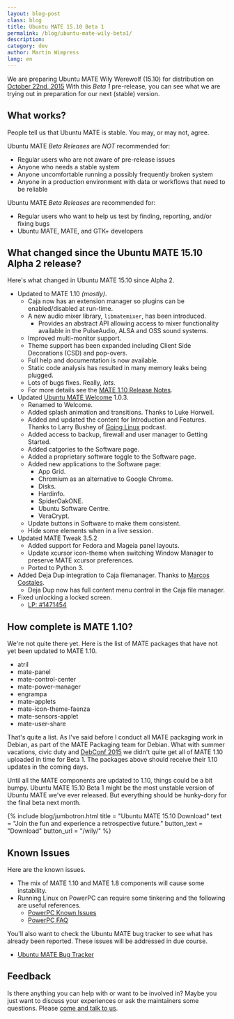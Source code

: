 ```yaml
---
layout: blog-post
class: blog
title: Ubuntu MATE 15.10 Beta 1
permalink: /blog/ubuntu-mate-wily-beta1/
description:
category: dev
author: Martin Wimpress
lang: en
---
```


We are preparing Ubuntu MATE Wily Werewolf (15.10) for distribution on
[October 22nd, 2015](https://wiki.ubuntu.org/WilyWerewolf/ReleaseSchedule)
With this *Beta 1* pre-release, you can see what we are trying out in
preparation for our next (stable) version.

## What works?

People tell us that Ubuntu MATE is stable. You may, or may not, agree.

Ubuntu MATE *Beta Releases* are *NOT* recommended for:

  * Regular users who are not aware of pre-release issues
  * Anyone who needs a stable system
  * Anyone uncomfortable running a possibly frequently broken system
  * Anyone in a production environment with data or workflows that need to be reliable

Ubuntu MATE *Beta Releases* are recommended for:

  * Regular users who want to help us test by finding, reporting, and/or fixing bugs
  * Ubuntu MATE, MATE, and GTK+ developers

## What changed since the Ubuntu MATE 15.10 Alpha 2 release?

Here's what changed in Ubuntu MATE 15.10 since Alpha 2.

  * Updated to MATE 1.10 *(mostly)*.
    * Caja now has an extension manager so plugins can be enabled/disabled at run-time.
    * A new audio mixer library, `libmatemixer`, has been introduced.
      * Provides an abstract API allowing access to mixer functionality available in
      the PulseAudio, ALSA and OSS sound systems.
    * Improved multi-monitor support.
    * Theme support has been expanded including Client Side Decorations (CSD) and pop-overs.
    * Full help and documentation is now available.
    * Static code analysis has resulted in many memory leaks being plugged.
    * Lots of bugs fixes. Really, *lots*.
    * For more details see the [MATE 1.10 Release Notes](http://mate-desktop.org/blog/2015-06-11-mate-1-10-released/).
  * Updated [Ubuntu MATE Welcome](https://ubuntu-mate.community/t/ubuntu-mate-welcome-screen/1616) 1.0.3.
    * Renamed to Welcome.
    * Added splash animation and transitions. Thanks to Luke Horwell.
    * Added and updated the content for Introduction and Features. Thanks to Larry Bushey of [Going Linux](http://goinglinux.com/) podcast.
    * Added access to backup, firewall and user manager to Getting Started.
    * Added catgories to the Software page.
    * Added a proprietary software toggle to the Software page.
    * Added new applications to the Software page:
      * App Grid.
      * Chromium as an alternative to Google Chrome.
      * Disks.
      * Hardinfo.
      * SpiderOakONE.
      * Ubuntu Software Centre.
      * VeraCrypt.
    * Update buttons in Software to make them consistent.
    * Hide some elements when in a live session.
  * Updated MATE Tweak 3.5.2
    * Added support for Fedora and Mageia panel layouts.
    * Update xcursor icon-theme when switching Window Manager to
    preserve MATE xcursor preferences.
    * Ported to Python 3.
  * Added Deja Dup integration to Caja filemanager. Thanks to [Marcos Costales](https://wiki.ubuntu.com/costales).
    * Deja Dup now has full content menu control in the Caja file manager.
  * Fixed unlocking a locked screen.
    * [LP: #1471454](http://launchpad.net/bugs/1471454)

## How complete is MATE 1.10?

We're not quite there yet. Here is the list of MATE packages that
have not yet been updated to MATE 1.10.

  * atril
  * mate-panel
  * mate-control-center
  * mate-power-manager
  * engrampa
  * mate-applets
  * mate-icon-theme-faenza
  * mate-sensors-applet
  * mate-user-share

That's quite a list. As I've said before I conduct all MATE packaging
work in Debian, as part of the MATE Packaging team for Debian. What
with summer vacations, civic duty and [DebConf 2015](http://debconf15.debconf.org/)
we didn't quite get all of MATE 1.10 uploaded in time for Beta 1.
The packages above should receive their 1.10 updates in the coming days.

Until all the MATE components are updated to 1.10, things could be a
bit bumpy. Ubuntu MATE 15.10 Beta 1 might be the most unstable version
of Ubuntu MATE we've ever released. But everything should be hunky-dory
for the final beta next month.

{% include blog/jumbotron.html
    title = "Ubuntu MATE 15.10 Download"
    text = "Join the fun and experience a retrospective future."
    button_text = "Download"
    button_url = "/wily/"
%}

## Known Issues

Here are the known issues.

  * The mix of MATE 1.10 and MATE 1.8 components will cause some instability.
  * Running Linux on PowerPC can require some tinkering and the following are useful references.
    * [PowerPC Known Issues](https://wiki.ubuntu.com/PowerPCKnownIssues)
    * [PowerPC FAQ](https://wiki.ubuntu.com/PowerPCFAQ)

You'll also want to check the Ubuntu MATE bug tracker to see what has already
been reported. These issues will be addressed in due course.

  * [Ubuntu MATE Bug Tracker](https://bugs.launchpad.net/ubuntu-mate)

## Feedback

Is there anything you can help with or want to be involved in? Maybe you just
want to discuss your experiences or ask the maintainers some questions. Please
[come and talk to us](https://ubuntu-mate.community/).
